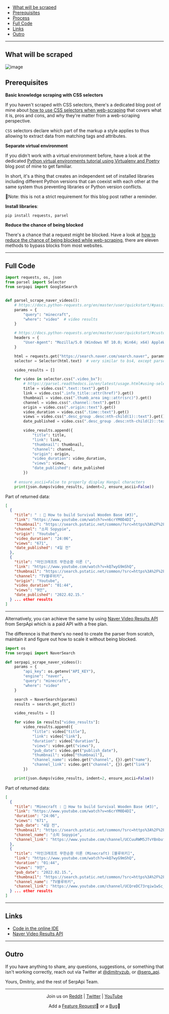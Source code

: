 - <a href="#what_will_be_scraped">What will be scraped</a>
- <a href="#prerequisites">Prerequisites</a>
- <a href="#process">Process</a>
- <a href="#full_code">Full Code</a>
- <a href="#links">Links</a>
- <a href="#outro">Outro</a>

___

<h2 id="what_will_be_scraped">What will be scraped</h2>

![image](https://user-images.githubusercontent.com/78694043/156005440-c5310381-b2fb-4c05-9f1f-eb1f64e81b2a.png)

<h2 id="prerequisites">Prerequisites</h2>

**Basic knowledge scraping with CSS selectors**

If you haven't scraped with CSS selectors, there's a dedicated blog post of mine about [how to use CSS selectors when web-scraping](https://serpapi.com/blog/web-scraping-with-css-selectors-using-python/) that covers what it is, pros and cons, and why they're matter from a web-scraping perspective.

`CSS` selectors declare which part of the markup a style applies to thus allowing to extract data from matching tags and attributes.

**Separate virtual environment**

If you didn't work with a virtual environment before, have a look at the dedicated [Python virtual environments tutorial using Virtualenv and Poetry](https://serpapi.com/blog/python-virtual-environments-using-virtualenv-and-poetry/) blog post of mine to get familiar.

In short, it's a thing that creates an independent set of installed libraries including different Python versions that can coexist with each
other at the same system thus preventing libraries or Python version conflicts.

📌Note: this is not a strict requirement for this blog post rather a reminder.

**Install libraries**:

```lang-none
pip install requests, parsel
```

**Reduce the chance of being blocked**

There's a chance that a request might be blocked. Have a look at [how to reduce the chance of being blocked while web-scraping](https://serpapi.com/blog/how-to-reduce-chance-of-being-blocked-while-web/), there are eleven methods to bypass blocks from most websites.

___

<h2 id="full_code">Full Code</h2>

```python
import requests, os, json
from parsel import Selector
from serpapi import GoogleSearch


def parsel_scrape_naver_videos():
    # https://docs.python-requests.org/en/master/user/quickstart/#passing-parameters-in-urls
    params = {
        "query": "minecraft",
        "where": "video"  # video results
    }

    # https://docs.python-requests.org/en/master/user/quickstart/#custom-headers
    headers = {
        "User-Agent": "Mozilla/5.0 (Windows NT 10.0; Win64; x64) AppleWebKit/537.36 (KHTML, like Gecko) Chrome/98.0.4758.87 Safari/537.36",
    }

    html = requests.get("https://search.naver.com/search.naver", params=params, headers=headers, timeout=30)
    selector = Selector(html.text)  # very similar to bs4, except parsel supports Xpath 

    video_results = []

    for video in selector.css(".video_bx"):
        # https://parsel.readthedocs.io/en/latest/usage.html#using-selectors
        title = video.css(".text::text").get()
        link = video.css(".info_title::attr(href)").get()
        thumbnail = video.css(".thumb_area img::attr(src)").get()
        channel = video.css(".channel::text").get()
        origin = video.css(".origin::text").get()
        video_duration = video.css(".time::text").get()
        views = video.css(".desc_group .desc:nth-child(1)::text").get()
        date_published = video.css(".desc_group .desc:nth-child(2)::text").get()

        video_results.append({
            "title": title,
            "link": link,
            "thumbnail": thumbnail,
            "channel": channel,
            "origin": origin,
            "video_duration": video_duration,
            "views": views,
            "date_published": date_published
        })
    
    # ensure_ascii=False to properly display Hangul characters
    print(json.dumps(video_results, indent=2, ensure_ascii=False))    
```

Part of returned data:

```json
[
  {
    "title": " : 🌲 How to build Survival Wooden Base (#3)",
    "link": "https://www.youtube.com/watch?v=n6crYM0D4DI",
    "thumbnail": "https://search.pstatic.net/common/?src=https%3A%2F%2Fi.ytimg.com%2Fvi%2Fn6crYM0D4DI%2Fmqdefault.jpg&type=ac612_350",
    "channel": "소피 Sopypie",
    "origin": "Youtube",
    "video_duration": "24:06",
    "views": "671",
    "date_published": "4일 전"
  },
  {
    "title": "마인크래프트 무한순환 이론 (",
    "link": "https://www.youtube.com/watch?v=kQ7wyG9mShQ",
    "thumbnail": "https://search.pstatic.net/common/?src=https%3A%2F%2Fi.ytimg.com%2Fvi%2FkQ7wyG9mShQ%2Fmqdefault.jpg&type=ac612_350",
    "channel": "TV블루위키",
    "origin": "Youtube",
    "video_duration": "01:44",
    "views": "9만",
    "date_published": "2022.02.15."
  } ... other results
]
```

___


Alternatively, you can achieve the same by using [Naver Video Results API](https://serpapi.com/naver-video-results) from SerpApi which is a paid API with a free plan.

The difference is that there's no need to create the parser from scratch, maintain it and figure out how to scale it without being blocked.

```python
import os
from serpapi import NaverSearch

def serpapi_scrape_naver_videos():
    params = {
        "api_key": os.getenv("API_KEY"),
        "engine": "naver",
        "query": "minecraft",
        "where": "video"
    }

    search = NaverSearch(params)
    results = search.get_dict()

    video_results = []

    for video in results["video_results"]:
        video_results.append({
            "title": video["title"],
            "link": video["link"],
            "duration": video["duration"],
            "views": video.get("views"),
            "pub_date": video.get("publish_date"),
            "thumbnail": video["thumbnail"],
            "channel_name": video.get("channel", {}).get("name"),
            "channel_link": video.get("channel", {}).get("link")
        })

    print(json.dumps(video_results, indent=2, ensure_ascii=False))
```

Part of returned data:

```json
[
  {
    "title": "Minecraft : 🌲 How to build Survival Wooden Base (#3)",
    "link": "https://www.youtube.com/watch?v=n6crYM0D4DI",
    "duration": "24:06",
    "views": "671",
    "pub_date": "4일 전",
    "thumbnail": "https://search.pstatic.net/common/?src=https%3A%2F%2Fi.ytimg.com%2Fvi%2Fn6crYM0D4DI%2Fmqdefault.jpg&type=ac612_350",
    "channel_name": "소피 Sopypie",
    "channel_link": "https://www.youtube.com/channel/UCCuuRWM5JTvYBnbufwJ4E5Q"
  },
  {
    "title": "마인크래프트 무한순환 이론 (Minecraft) [블루위키]",
    "link": "https://www.youtube.com/watch?v=kQ7wyG9mShQ",
    "duration": "01:44",
    "views": "9만",
    "pub_date": "2022.02.15.",
    "thumbnail": "https://search.pstatic.net/common/?src=https%3A%2F%2Fi.ytimg.com%2Fvi%2FkQ7wyG9mShQ%2Fmqdefault.jpg&type=ac612_350",
    "channel_name": "TV블루위키",
    "channel_link": "https://www.youtube.com/channel/UCQreDC73rqiw1wSc_ZYwgHA"
  } ... other results 
]
```

___

<h2 id="links">Links</h2>

- [Code in the online IDE](https://replit.com/@DimitryZub1/Scrape-Naver-Video-Results#main.py)
- [Naver Video Results API](https://serpapi.com/naver-video-results)

___

<h2 id="outro">Outro</h2>

If you have anything to share, any questions, suggestions, or something that isn't working correctly, reach out via Twitter at [@dimitryzub](https://twitter.com/DimitryZub), or [@serp_api](https://twitter.com/serp_api).

Yours, Dmitriy, and the rest of SerpApi Team.

___

<p style="text-align: center;">Join us on <a href="https://www.reddit.com/r/SerpApi/">Reddit</a> | <a href="https://twitter.com/serp_api">Twitter</a> | <a href="https://www.youtube.com/channel/UCUgIHlYBOD3yA3yDIRhg_mg">YouTube</a></p>

<p style="text-align: center;">Add a  <a href="https://forum.serpapi.com/feature-requests">Feature Request</a>💫 or a <a href="https://forum.serpapi.com/bugs">Bug</a>🐞</p>
